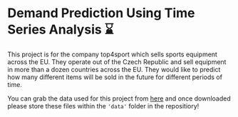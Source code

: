 # Demand Prediction Using Time Series Analysis ⌛

This project is for the company top4sport which sells sports equipment across the EU. They operate out of the Czech Republic and sell equipment in more than a dozen countries across the EU. They would like to predict how many different items will be sold in the future for different periods of time. 

You can grab the data used for this project from [here](https://drive.google.com/file/d/1RULXqPM8a8CLH-lXDSXDUIhXDOHL18ye/view) and once downloaded please store these files within the `'data'` folder in the repositiory!
